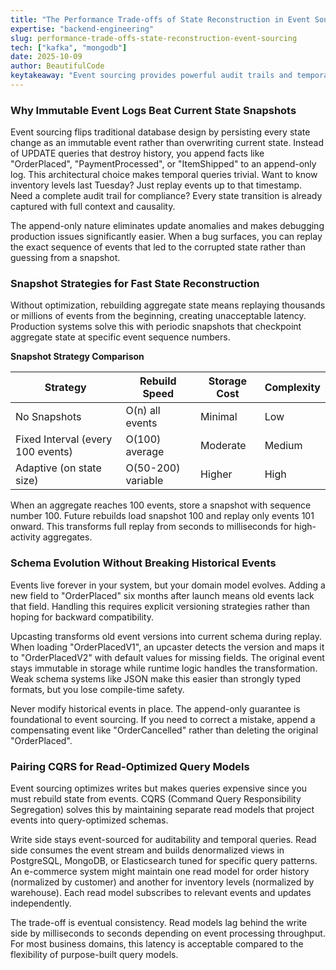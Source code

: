 ```yaml
---
title: "The Performance Trade-offs of State Reconstruction in Event Sourcing Systems"
expertise: "backend-engineering"
slug: performance-trade-offs-state-reconstruction-event-sourcing
tech: ["kafka", "mongodb"]
date: 2025-10-09
author: BeautifulCode
keytakeaway: "Event sourcing provides powerful audit trails and temporal queries but requires snapshot strategies for performance and explicit schema versioning for long-term maintainability, with CQRS addressing read-side query optimization through eventually consistent projections."
---
```


### Why Immutable Event Logs Beat Current State Snapshots

Event sourcing flips traditional database design by persisting every state change as an immutable event rather than overwriting current state. Instead of UPDATE queries that destroy history, you append facts like "OrderPlaced", "PaymentProcessed", or "ItemShipped" to an append-only log. This architectural choice makes temporal queries trivial. Want to know inventory levels last Tuesday? Just replay events up to that timestamp. Need a complete audit trail for compliance? Every state transition is already captured with full context and causality.

The append-only nature eliminates update anomalies and makes debugging production issues significantly easier. When a bug surfaces, you can replay the exact sequence of events that led to the corrupted state rather than guessing from a snapshot.

### Snapshot Strategies for Fast State Reconstruction

Without optimization, rebuilding aggregate state means replaying thousands or millions of events from the beginning, creating unacceptable latency. Production systems solve this with periodic snapshots that checkpoint aggregate state at specific event sequence numbers.

**Snapshot Strategy Comparison**

| Strategy | Rebuild Speed | Storage Cost | Complexity |
|----------|---------------|--------------|------------|
| No Snapshots | O(n) all events | Minimal | Low |
| Fixed Interval (every 100 events) | O(100) average | Moderate | Medium |
| Adaptive (on state size) | O(50-200) variable | Higher | High |

When an aggregate reaches 100 events, store a snapshot with sequence number 100. Future rebuilds load snapshot 100 and replay only events 101 onward. This transforms full replay from seconds to milliseconds for high-activity aggregates.

### Schema Evolution Without Breaking Historical Events

Events live forever in your system, but your domain model evolves. Adding a new field to "OrderPlaced" six months after launch means old events lack that field. Handling this requires explicit versioning strategies rather than hoping for backward compatibility.

Upcasting transforms old event versions into current schema during replay. When loading "OrderPlacedV1", an upcaster detects the version and maps it to "OrderPlacedV2" with default values for missing fields. The original event stays immutable in storage while runtime logic handles the transformation. Weak schema systems like JSON make this easier than strongly typed formats, but you lose compile-time safety.

Never modify historical events in place. The append-only guarantee is foundational to event sourcing. If you need to correct a mistake, append a compensating event like "OrderCancelled" rather than deleting the original "OrderPlaced".

### Pairing CQRS for Read-Optimized Query Models

Event sourcing optimizes writes but makes queries expensive since you must rebuild state from events. CQRS (Command Query Responsibility Segregation) solves this by maintaining separate read models that project events into query-optimized schemas.

Write side stays event-sourced for auditability and temporal queries. Read side consumes the event stream and builds denormalized views in PostgreSQL, MongoDB, or Elasticsearch tuned for specific query patterns. An e-commerce system might maintain one read model for order history (normalized by customer) and another for inventory levels (normalized by warehouse). Each read model subscribes to relevant events and updates independently.

The trade-off is eventual consistency. Read models lag behind the write side by milliseconds to seconds depending on event processing throughput. For most business domains, this latency is acceptable compared to the flexibility of purpose-built query models.